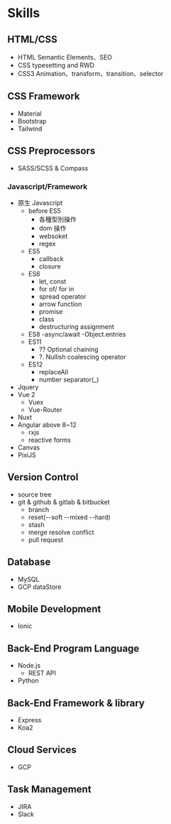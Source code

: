 # Skills

## HTML/CSS

- HTML Semantic Elements、SEO
- CSS typesetting and RWD
- CSS3 Animation、transform、transition、selector

## CSS Framework

- Material
- Bootstrap
- Tailwind

## CSS Preprocessors

- SASS/SCSS & Compass

### Javascript/Framework

- 原生 Javascript
  - before ES5
    - 各種型別操作
    - dom 操作
    - websoket
    - regex
  - ES5
    - callback
    - closure
  - ES6
    - let, const
    - for of/ for in
    - spread operator
    - arrow function
    - promise
    - class
    - destructuring assignment
  - ES8
    -async/await
    -Object.entries
  - ES11
    - ?? Optional chaining
    - ?. Nullish coalescing operator
  - ES12
    - replaceAll
    - number separator(_)
- Jquery
- Vue 2
  - Vuex
  - Vue-Router
- Nuxt
- Angular above 8~12
  - rxjs
  - reactive forms
- Canvas
- PixiJS

## Version Control

- source tree
- git & github & gitlab & bitbucket
  - branch
  - reset(--soft --mixed --hard)
  - stash
  - merge resolve conflict
  - pull request

## Database

- MySQL
- GCP dataStore

## Mobile Development

- Ionic

## Back-End Program Language

- Node.js
  - REST API
- Python

## Back-End Framework & library

- Express
- Koa2

## Cloud Services

- GCP

## Task Management

- JIRA
- Slack
